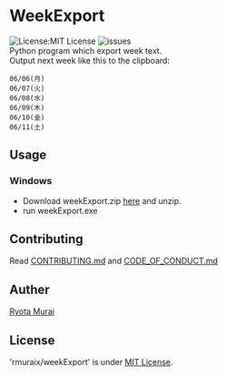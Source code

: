 # WeekExport
![License:MIT License](https://img.shields.io/github/license/rmuraix/weekExport)
![issues](https://img.shields.io/github/issues/rmuraix/weekExport)  
Python program which export week text.  
Output next week like this to the clipboard:  
```shell
06/06(月)
06/07(火)
06/08(水)
06/09(木)
06/10(金)
06/11(土)
```
## Usage
### Windows
- Download weekExport.zip [here](https://github.com/rmuraix/weekExport/releases) and unzip.  
- run weekExport.exe

## Contributing  
Read [CONTRIBUTING.md](/CONTRIBUTING.md) and [CODE_OF_CONDUCT.md](/CODE_OF_CONDUCT.md)   
## Auther
[Ryota Murai](https://github.com/rmuraix)  
## License
'rmuraix/weekExport' is under [MIT License](/LICENSE).